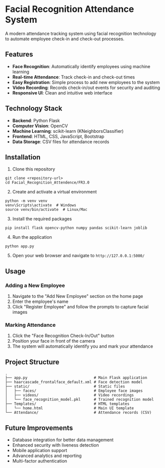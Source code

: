 # Facial Recognition Attendance System

A modern attendance tracking system using facial recognition technology to automate employee check-in and check-out processes.

## Features

- **Face Recognition**: Automatically identify employees using machine learning
- **Real-time Attendance**: Track check-in and check-out times
- **Easy Registration**: Simple process to add new employees to the system
- **Video Recording**: Records check-in/out events for security and auditing
- **Responsive UI**: Clean and intuitive web interface

## Technology Stack

- **Backend**: Python Flask
- **Computer Vision**: OpenCV
- **Machine Learning**: scikit-learn (KNeighborsClassifier)
- **Frontend**: HTML, CSS, JavaScript, Bootstrap
- **Data Storage**: CSV files for attendance records

## Installation

1. Clone this repository
```
git clone <repository-url>
cd Facial_Recognition_Attendence/FR3.0
```

2. Create and activate a virtual environment
```
python -m venv venv
venv\Scripts\activate  # Windows
source venv/bin/activate  # Linux/Mac
```

3. Install the required packages
```
pip install flask opencv-python numpy pandas scikit-learn joblib
```

4. Run the application
```
python app.py
```

5. Open your web browser and navigate to `http://127.0.0.1:5000/`

## Usage

### Adding a New Employee
1. Navigate to the "Add New Employee" section on the home page
2. Enter the employee's name
3. Click "Register Employee" and follow the prompts to capture facial images

### Marking Attendance
1. Click the "Face Recognition Check-In/Out" button
2. Position your face in front of the camera
3. The system will automatically identify you and mark your attendance

## Project Structure

```
.
├── app.py                              # Main Flask application
├── haarcascade_frontalface_default.xml # Face detection model
├── static/                             # Static files
│   ├── faces/                          # Employee face images
│   ├── videos/                         # Video recordings
│   └── face_recognition_model.pkl      # Trained recognition model
├── Templates/                          # HTML templates
│   └── home.html                       # Main UI template
└── Attendance/                         # Attendance records (CSV)
```

## Future Improvements

- Database integration for better data management
- Enhanced security with liveness detection
- Mobile application support
- Advanced analytics and reporting
- Multi-factor authentication

